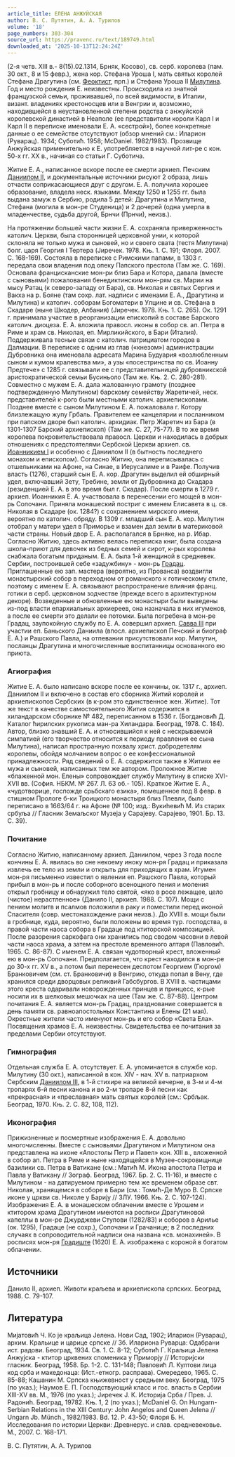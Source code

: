 ```yaml
---
article_title: ЕЛЕНА АНЖУЙСКАЯ
author: В. С. Путятин, А. А. Турилов
volume: '18'
page_numbers: 303-304
source_url: https://pravenc.ru/text/189749.html
downloaded_at: '2025-10-13T12:24:24Z'
---
```


(2-я четв. XIII в.- 8(15).02.1314, Брняк, Косово), св. серб. королева (пам. 30 окт., 8 и 15 февр.), жена кор. Стефана Уроша I, мать святых королей Стефана Драгутина (см. [Феоктист](https://pravenc.ru/text/Феоктист.html), прп.) и Стефана Уроша II [Милутина](https://pravenc.ru/text/Милутин.html). Год и место рождения Е. неизвестны. Происходила из знатной французской семьи, проживавшей, по всей видимости, в Италии, визант. владениях крестоносцев или в Венгрии и, возможно, находившейся в неустановленной степени родства с анжуйской королевской династией в Неаполе (ее представители короли Карл I и Карл II в переписке именовали Е. А. «сестрой»), более конкретные данные о ее семействе отсутствуют (обзор мнений см.: Иларион (Руварац). 1934; Суботић. 1958; McDaniel. 1982/1983). Прозвище Анжуйская применительно к Е. употребляется в научной лит-ре с кон. 50-х гг. XX в., начиная со статьи Г. Суботича.

Житие Е. А., написанное вскоре после ее смерти архиеп. Печским [Даниилом II](<https://pravenc.ru/text/Даниилом II.html>), и документальные источники рисуют 2 образа, лишь отчасти соприкасающиеся друг с другом. Е. А. получила хорошее образование, владела неск. языками. Между 1250 и 1255 гг. была выдана замуж в Сербию, родила 5 детей: Драгутина и Милутина, Стефана (могила в мон-ре Студеница) и 2 дочерей (одна умерла в младенчестве, судьба другой, Брнчи (Прнчи), неизв.).

На протяжении большей части жизни Е. А. сохраняла приверженность католич. Церкви, была сторонницей церковной унии, к которой склоняла не только мужа и сыновей, но и своего свата (тестя Милутина) болг. царя Георгия I Тертера (Jиречек. 1978. Књ. 1. С. 191; Флоря. 2007. С. 168-169). Состояла в переписке с Римскими папами, в 1303 г. передала свои владения под опеку Папского престола (Там же. С. 169). Основала францисканские мон-ри близ Бара и Котора, давала (вместе с сыновьями) пожалования бенедиктинским мон-рям св. Марии на мысу Ратац (к северо-западу от Бара), св. Николая и святых Сергия и Вакха на р. Бояне (там сохр. лат. надписи с именами Е. А., Драгутина и Милутина) и католич. соборам Богоматери в Улцине и св. Стефана в Скадаре (ныне Шкодер, Албания) (Jиречек. 1978. Књ. 1. С. 265). Ок. 1291 г. принимала участие в реорганизации епископий в составе Барского католич. диоцеза. Е. А. вложила правосл. иконы в собор св. ап. Петра в Риме и храм св. Николая, еп. Мирликийского, в Бари (Италия). Поддерживала тесные связи с католич. патрициатом городов в Далмации. В переписке с одним из глав («кнезом») администрации Дубровника она именовала адресата Марина Будуария «возлюбленным сыном и кумом кралевства ми», а узы «посестринства по св. Иоанну Предтече» с 1285 г. связывали ее с представительницей дубровникской аристократической семьи Бусиньоло (Там же. Књ. 2. С. 280-281). Совместно с мужем Е. А. дала жалованную грамоту (позднее подтвержденную Милутином) барскому семейству Жаретичей, неск. представителей к-рого были местными католич. архиепископами. Позднее вместе с сыном Милутином Е. А. пожаловала г. Котору близлежащую жупу Грбаль. Правителем ее канцелярии и посланником при папском дворе был католич. архидиак. Петр Жаретич из Бара (в 1301-1307 Барский архиепископ) (Там же. С. 27, 75-77). В то же время королева покровительствовала правосл. Церкви и находилась в добрых отношениях с предстоятелями Сербской Церкви архиеп. св. [Иоанникием I](<https://pravenc.ru/text/Иоанникием I.html>) и особенно с Даниилом II (в бытность последнего монахом и епископом). Согласно Житию, она переписывалась с отшельниками на Афоне, на Синае, в Иерусалиме и в Раифе. Получив власть (1276), старший сын Е. А. кор. Драгутин выделил ей обширный удел, включавший Зету, Требине, земли от Дубровника до Скадара (резиденцией Е. А. в это время был г. Скадар). После смерти в 1279 г. архиеп. Иоанникия Е. А. участвовала в перенесении его мощей в мон-рь Сопочани. Приняла монашеский постриг с именем Елисавета в ц. св. Николая в Скадаре (ок. 1284?) с сохранением мирского имени, вероятно по католич. обряду. В 1309 г. младший сын Е. А. кор. Милутин отобрал у матери удел в Приморье и взамен дал земли в материковой части страны. Новый двор Е. А. располагался в Брняке, на р. Ибар. Согласно Житию, здесь активно велась переписка книг, была создана школа-приют для девочек из бедных семей и сирот, к-рых королева снабжала богатым приданым. Е. А. была 1-й женщиной в средневек. Сербии, построившей себе «задужбину» - мон-рь [Градац](https://pravenc.ru/text/Градац.html). Приглашенные ею зап. мастера (вероятно, из Прованса) воздвигли монастырский собор в переходном от романского к готическому стиле, поэтому с именем Е. А. связывают распространение влияния франц. готики в серб. церковном зодчестве (прежде всего в архитектурном декоре). Возведенные и обновленные ею монастыри были выведены из-под власти епархиальных архиереев, она назначала в них игуменов, а после ее смерти это делали ее потомки. Была погребена в мон-ре Градац, заупокойную службу по Е. А. совершил архиеп. [Савва III](<https://pravenc.ru/text/Савва III.html>) при участии еп. Баньского Даниила (впосл. архиепископ Печский и биограф Е. А.) и Рашского Павла, на отпевании присутствовали кор. Милутин, посланцы Драгутина и многочисленные воспитанницы основанного ею приюта.

### Агиография

Житие Е. А. было написано вскоре после ее кончины, ок. 1317 г., архиеп. Даниилом II и включено в состав его сборника Житий королей и архиепископов Сербских (в к-ром это единственное жен. Житие). Тот же текст в качестве самостоятельного Жития содержится в хиландарском сборнике № 482, переписанном в 1536 г. (Богдановић Д. Каталог ћирилских рукописа ман-ра Хиландара. Београд, 1978. С. 184). Автор, близко знавший Е. А. и относившийся к ней с нескрываемой симпатией (его творчество относится к периоду правления ее сына Милутина), написал пространную похвалу христ. добродетелям королевы, обойдя молчанием вопрос о ее конфессиональной принадлежности. Ряд сведений о Е. А. содержится также в Житиях ее мужа и сыновей, написанных тем же автором. Проложное Житие «блаженной мон. Елены» сопровождает службу Милутину в списке XVI-XVII вв. (София. НБКМ. № 267. Л. 63 об.- 105). Краткое Житие Е. А., «чудотворице, госпожде срьбскаго езика», помещенное под 8 февр. в стишном Прологе б-ки Троицкого монастыря близ Плевли, было переписано в 1663/64 г. на Афоне (№ 100; изд.: Вукиhевић М. Из старих србуља // Гласник Земаљског Музеjа у Сараjеву. Сараjево, 1901. Бр. 13. С. 39).

### Почитание

Согласно Житию, написанному архиеп. Даниилом, через 3 года после кончины Е. А. явилась во сне некоему иноку мон-ря Градац и приказала извлечь ее тело из земли и открыть для приходящих в храм. Игумен мон-ря письменно известил о явлении еп. Рашского Павла, который прибыл в мон-рь и после соборного всенощного пения и моления открыл гробницу и обнаружил тело святой, «яко в росе лежащее, цело (чистое) нерастленное» (Данило II, архиеп. 1988. С. 107). Мощи с пением молитв и псалмов положили в раку и поместили перед иконой Спасителя (совр. местонахождение раки неизв.). До XVIII в. мощи были в гробнице, куда, вероятно, были положены во время тур. господства, в правой части наоса собора в Градаце под ктиторской композицией. После разорения саркофага они хранились под сводом часовни в левой части наоса храма, а затем на престоле временного алтаря (Павловић. 1965. С. 86-87). С именем Е. А. связан чудотворный крест, вложенный ею в мон-рь Сопочани. Предполагается, что крест находился в мон-ре до 30-х гг. XV в., а потом был перенесен деспотом Георгием (Гюргом) Бранковичем (см. ст. Бранковичи) в Венгрию, откуда попал в Вену, где хранился среди дворцовых реликвий Габсбургов. В XVIII в. частицами этого креста одаривали новорожденных принцев и принцесс, к-рые носили их в шелковых мешочках на шее (Там же. C. 87-88). Центром почитания Е. А. является мон-рь Градац, празднование совершается в день памяти св. равноапостольных Константина и Елены (21 мая). Окрестные жители часто именуют мон-рь и его собор «Света Ела». Посвящения храмов Е. А. неизвестны. Свидетельства ее почитания за пределами Сербии отсутствуют.

### Гимнография

Отдельная служба Е. А. отсутствует. Е. А. упоминается в службе кор. Милутину (30 окт.), написанной в кон. XIV - нач. XV в. патриархом Сербским [Даниилом III](<https://pravenc.ru/text/Даниилом III.html>), в 1-й стихире на великой вечерне, в 3-м и 4-м тропарях 6-й песни канона и во 2-м тропаре 8-й песни как «прекрасная» и «преславная» мать святых королей (см.: Србљак. Београд, 1970. Књ. 2. С. 82, 108, 112).

### Иконография

Прижизненные и посмертные изображения Е. А. довольно многочисленны. Вместе с сыновьями Драгутином и Милутином она представлена на иконе «Апостолы Петр и Павел» кон. XIII в., вложенной в собор ап. Петра в Риме и ныне находящейся в Музее-сокровищнице базилики св. Петра в Ватикане (см.: Матић М. Икона апостола Петра и Павла у Ватикану // Зограф. Београд, 1967. Бр. 2. С. 11-16), и вместе с Милутином - на датируемом примерно тем же временем образе свт. Николая, хранящемся в соборе в Бари (см.: Томић-Де Муро В. Српске иконе у цркви св. Николе у Бариjу // ЗЛУ. 1966. Књ. 2. С. 107-124). Изображения Е. А. в монашеском облачении вместе с Урошем и ктитором храма Драгутином имеются на росписи Драгутиновой капеллы в мон-ре Джурджеви Ступови (1282/83) и соборов в Арилье (ок. 1295), Градаце (не сохр.), Сопочани и Грачанице; в 2 последних случаях в сопроводительной надписи она названа «св. монахиней». В росписях мон-ря [Градиште](https://pravenc.ru/text/Градиште.html) (1620) Е. А. изображена с короной в богатом облачении.

## Источники

Данило II, архиеп. Животи краљева и архиепископа српских. Београд, 1988. С. 79-107.

## Литература

Миjатовић Ч. Ко jе краљица Jелена. Нови Сад, 1902; Иларион (Руварац), архим. Кральице и царице српске // Зб. Илариона Руварца: Одабрани ист. радови. Београд, 1934. Св. 1. С. 8-12; Суботић Г. Краљица Jелена Анжуjска - ктитор црквених споменика у Приморjу // Историjски гласник. Београд, 1958. Бр. 1-2. С. 131-148; Павловић Л. Култови лица код срба и македонаца: (Ист.-етногр. расправа). Смередево, 1965. С. 85-88; Кашанин М. Српска књижевност у средњем веку. Београд, 1975 (по указ.); Наумов Е. П. Господствующий класс и гос. власть в Сербии XIII-XV вв. М., 1976 (по указ.); Jиречек J. К. Историjа Срба / Прев. J. Радониh. Београд, 19782. Књ. 1, 2 (по указ.); McDaniel G. On Hungarn-Serbian Relations in the XIII Century: John Angelos and Queen Jelena // Ungarn Jb. Münch., 1982/1983. Bd. 12. P. 43-50; Флоря Б. Н. Исследования по истории Церкви: Древнерус. и слав. средневековье. М., 2007. С. 168-171.

В. С. Путятин, А. А. Турилов
